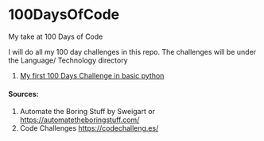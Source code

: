 # 100DaysOfCode
My take at 100 Days of Code

I will do all my 100 day challenges in this repo. The challenges will be under the Language/ Technology directory

1. [My first 100 Days Challenge in basic python](https://github.com/xdc7/100DaysOfCode/tree/master/python/01 "python/01")


#### Sources:
1. Automate the Boring Stuff by Sweigart or <https://automatetheboringstuff.com/>
2. Code Challenges https://codechalleng.es/
